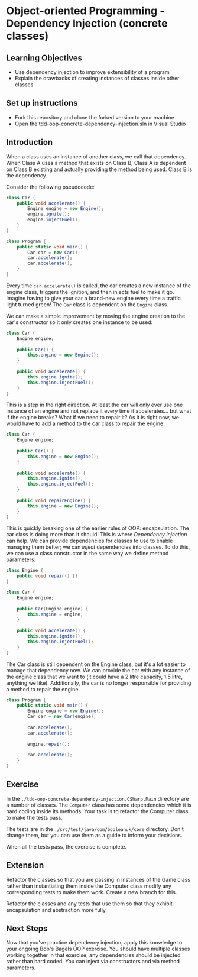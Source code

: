 # Object-oriented Programming - Dependency Injection (concrete classes)

## Learning Objectives
- Use dependency injection to improve extensibility of a program
- Explain the drawbacks of creating instances of classes inside other classes

## Set up instructions
- Fork this repository and clone the forked version to your machine
- Open the tdd-oop-concrete-dependency-injection.sln in Visual Studio

## Introduction

When a class uses an instance of another class, we call that dependency. When Class A uses a method that exists on Class B, Class A is dependent on Class B existing and actually providing the method being used. Class B is the dependency.

Consider the following pseudocode:

```C#
class Car {
    public void accelerate() {
        Engine engine = new Engine();
        engine.ignite();
        engine.injectFuel();
    }
}

class Program {
    public static void main() {
        Car car = new Car();
        car.accelerate();
        car.accelerate();
    }
}
```

Every time `car.accelerate()` is called, the car creates a new instance of the engine class, triggers the ignition, and then injects fuel to make it go. Imagine having to give your car a brand-new engine every time a traffic light turned green! The `Car` class is dependent on the `Engine` class.

We can make a simple improvement by moving the engine creation to the car's constructor so it only creates one instance to be used:

```C#
class Car {
    Engine engine;
    
    public Car() {
        this.engine = new Engine();
    }
    
    public void accelerate() {
        this.engine.ignite();
        this.engine.injectFuel();
    }
}
```

This is a step in the right direction. At least the car will only ever use one instance of an engine and not replace it every time it accelerates... but what if the engine breaks? What if we need to repair it? As it is right now, we would have to add a method to the car class to repair the engine:

```C#
class Car {
    Engine engine;
    
    public Car() {
        this.engine = new Engine();
    }
    
    public void accelerate() {
        this.engine.ignite();
        this.engine.injectFuel();
    }
    
    public void repairEngine() {
        this.engine = new Engine();
    }
}
```

This is quickly breaking one of the earlier rules of OOP: encapsulation. The car class is doing more than it should! This is where *Dependency Injection* can help. We can provide dependencies for classes to use to enable managing them better; we can *inject* dependencies into classes. To do this, we can use a class constructor in the same way we define method parameters:

```C#
class Engine {
    public void repair() {}
}

class Car {
    Engine engine;
    
    public Car(Engine engine) {
        this.engine = engine;
    }
    
    public void accelerate() {
        this.engine.ignite();
        this.engine.injectFuel();
    }
}
```

The Car class is still dependent on the Engine class, but it's a lot easier to manage that dependency now. We can provide the car with any instance of the engine class that we want to (it could have a 2 litre capacity, 1.5 litre, anything we like). Additionally, the car is no longer responsible for providing a method to repair the engine.

```C#
class Program {
    public static void main() {
        Engine engine = new Engine();
        Car car = new Car(engine);
        
        car.accelerate();
        car.accelerate();
        
        engine.repair();
        
        car.accelerate();
    }
}
```

## Exercise

In the `./tdd-oop-concrete-dependency-injection.CSharp.Main` directory are a number of classes. The `Computer` class has some dependencies which it is hard coding inside its methods. Your task is to refactor the Computer class to make the tests pass.

The tests are in the `./src/test/java/com/booleanuk/core` directory. Don't change them, but you can use them as a guide to inform your decisions.

When all the tests pass, the exercise is complete.

## Extension

Refactor the classes so that you are passing in instances of the Game class rather than instantiating them inside the Computer class modify any corresponding tests to make them work. Create a new branch for this.

Refactor the classes and any tests that use them so that they exhibit encapsulation and abstraction more fully.

## Next Steps

Now that you've practice dependency injection, apply this knowledge to your ongoing Bob's Bagels OOP exercise. You should have multiple classes working together in that exercise; any dependencies should be injected rather than hard coded. You can inject via constructors and via method parameters.
